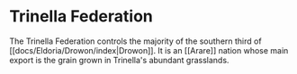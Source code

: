 # Trinella Federation

The Trinella Federation controls the majority of the southern third of [[docs/Eldoria/Drowon/index|Drowon]]. It is an [[Arare]] nation whose main export is the grain grown in Trinella's abundant grasslands.
